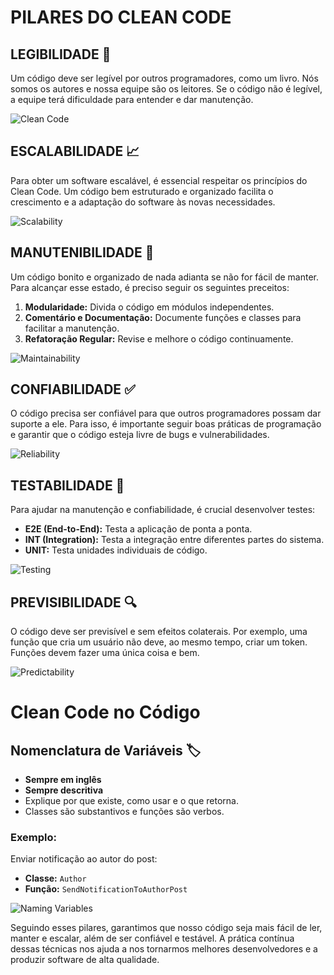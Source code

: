 # PILARES DO CLEAN CODE

## LEGIBILIDADE 📝
Um código deve ser legível por outros programadores, como um livro. Nós somos os autores e nossa equipe são os leitores. Se o código não é legível, a equipe terá dificuldade para entender e dar manutenção.

![Clean Code](https://miro.medium.com/max/1400/0*W7BzYoBS7FzISQ8e.png)

## ESCALABILIDADE 📈
Para obter um software escalável, é essencial respeitar os princípios do Clean Code. Um código bem estruturado e organizado facilita o crescimento e a adaptação do software às novas necessidades.

![Scalability](https://www.investopedia.com/thmb/_7T0wrdfyZd_YGmGeVf5jY8ZbH4=/1000x1000/filters:no_upscale():max_bytes(150000):strip_icc()/Scalability_graph2-1-5bfc80b046e0fb002670058a.png)

## MANUTENIBILIDADE 🔧
Um código bonito e organizado de nada adianta se não for fácil de manter. Para alcançar esse estado, é preciso seguir os seguintes preceitos:

1. **Modularidade:** Divida o código em módulos independentes.
2. **Comentário e Documentação:** Documente funções e classes para facilitar a manutenção.
3. **Refatoração Regular:** Revise e melhore o código continuamente.

![Maintainability](https://miro.medium.com/max/1400/1*U4MKPboSE4ojm1Y6LTl_8w.png)

## CONFIABILIDADE ✅
O código precisa ser confiável para que outros programadores possam dar suporte a ele. Para isso, é importante seguir boas práticas de programação e garantir que o código esteja livre de bugs e vulnerabilidades.

![Reliability](https://www.softwaretestinghelp.com/wp-content/qa/uploads/2019/01/Quality-Assurance-Vs-Quality-Control.jpg)

## TESTABILIDADE 🧪
Para ajudar na manutenção e confiabilidade, é crucial desenvolver testes:

- **E2E (End-to-End):** Testa a aplicação de ponta a ponta.
- **INT (Integration):** Testa a integração entre diferentes partes do sistema.
- **UNIT:** Testa unidades individuais de código.

![Testing](https://blog.testlodge.com/wp-content/uploads/2018/08/types-of-software-testing.jpg)

## PREVISIBILIDADE 🔍
O código deve ser previsível e sem efeitos colaterais. Por exemplo, uma função que cria um usuário não deve, ao mesmo tempo, criar um token. Funções devem fazer uma única coisa e bem.

![Predictability](https://miro.medium.com/max/2000/1*iugf4EBSTwMjcV9UEOSghw.png)

# Clean Code no Código

## Nomenclatura de Variáveis 🏷️
- **Sempre em inglês**
- **Sempre descritiva**
- Explique por que existe, como usar e o que retorna.
- Classes são substantivos e funções são verbos.

### Exemplo:
Enviar notificação ao autor do post:
- **Classe:** `Author`
- **Função:** `SendNotificationToAuthorPost`

![Naming Variables](https://image.slidesharecdn.com/namingthings-190130230213/95/naming-things-3-638.jpg?cb=1548882058)

Seguindo esses pilares, garantimos que nosso código seja mais fácil de ler, manter e escalar, além de ser confiável e testável. A prática contínua dessas técnicas nos ajuda a nos tornarmos melhores desenvolvedores e a produzir software de alta qualidade.
